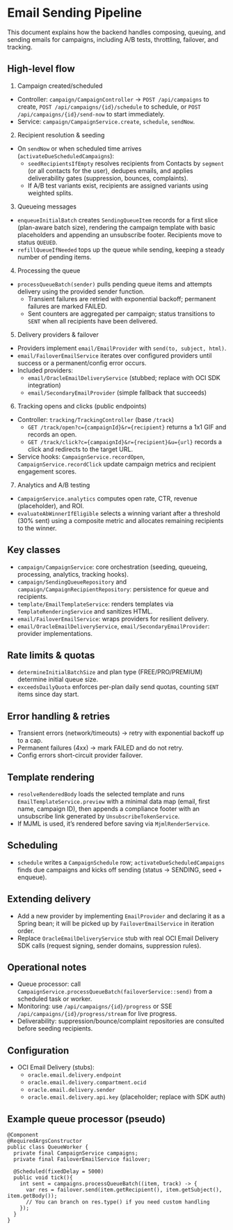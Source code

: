 # Email Sending Pipeline

This document explains how the backend handles composing, queuing, and sending emails for campaigns, including A/B tests, throttling, failover, and tracking.

## High-level flow
1) Campaign created/scheduled
- Controller: `campaign/CampaignController` → `POST /api/campaigns` to create, `POST /api/campaigns/{id}/schedule` to schedule, or `POST /api/campaigns/{id}/send-now` to start immediately.
- Service: `campaign/CampaignService.create`, `schedule`, `sendNow`.

2) Recipient resolution & seeding
- On `sendNow` or when scheduled time arrives (`activateDueScheduledCampaigns`):
  - `seedRecipientsIfEmpty` resolves recipients from Contacts by `segment` (or all contacts for the user), dedupes emails, and applies deliverability gates (suppression, bounces, complaints).
  - If A/B test variants exist, recipients are assigned variants using weighted splits.

3) Queueing messages
- `enqueueInitialBatch` creates `SendingQueueItem` records for a first slice (plan-aware batch size), rendering the campaign template with basic placeholders and appending an unsubscribe footer. Recipients move to status `QUEUED`.
- `refillQueueIfNeeded` tops up the queue while sending, keeping a steady number of pending items.

4) Processing the queue
- `processQueueBatch(sender)` pulls pending queue items and attempts delivery using the provided sender function.
  - Transient failures are retried with exponential backoff; permanent failures are marked FAILED.
  - Sent counters are aggregated per campaign; status transitions to `SENT` when all recipients have been delivered.

5) Delivery providers & failover
- Providers implement `email/EmailProvider` with `send(to, subject, html)`.
- `email/FailoverEmailService` iterates over configured providers until success or a permanent/config error occurs.
- Included providers:
  - `email/OracleEmailDeliveryService` (stubbed; replace with OCI SDK integration)
  - `email/SecondaryEmailProvider` (simple fallback that succeeds)

6) Tracking opens and clicks (public endpoints)
- Controller: `tracking/TrackingController` (base `/track`)
  - `GET /track/open?c={campaignId}&r={recipient}` returns a 1x1 GIF and records an open.
  - `GET /track/click?c={campaignId}&r={recipient}&u={url}` records a click and redirects to the target URL.
- Service hooks: `CampaignService.recordOpen`, `CampaignService.recordClick` update campaign metrics and recipient engagement scores.

7) Analytics and A/B testing
- `CampaignService.analytics` computes open rate, CTR, revenue (placeholder), and ROI.
- `evaluateAbWinnerIfEligible` selects a winning variant after a threshold (30% sent) using a composite metric and allocates remaining recipients to the winner.

## Key classes
- `campaign/CampaignService`: core orchestration (seeding, queueing, processing, analytics, tracking hooks).
- `campaign/SendingQueueRepository` and `campaign/CampaignRecipientRepository`: persistence for queue and recipients.
- `template/EmailTemplateService`: renders templates via `TemplateRenderingService` and sanitizes HTML.
- `email/FailoverEmailService`: wraps providers for resilient delivery.
- `email/OracleEmailDeliveryService`, `email/SecondaryEmailProvider`: provider implementations.

## Rate limits & quotas
- `determineInitialBatchSize` and plan type (FREE/PRO/PREMIUM) determine initial queue size.
- `exceedsDailyQuota` enforces per-plan daily send quotas, counting `SENT` items since day start.

## Error handling & retries
- Transient errors (network/timeouts) → retry with exponential backoff up to a cap.
- Permanent failures (4xx) → mark FAILED and do not retry.
- Config errors short-circuit provider failover.

## Template rendering
- `resolveRenderedBody` loads the selected template and runs `EmailTemplateService.preview` with a minimal data map (email, first name, campaign ID), then appends a compliance footer with an unsubscribe link generated by `UnsubscribeTokenService`.
- If MJML is used, it’s rendered before saving via `MjmlRenderService`.

## Scheduling
- `schedule` writes a `CampaignSchedule` row; `activateDueScheduledCampaigns` finds due campaigns and kicks off sending (status → SENDING, seed + enqueue).

## Extending delivery
- Add a new provider by implementing `EmailProvider` and declaring it as a Spring bean; it will be picked up by `FailoverEmailService` in iteration order.
- Replace `OracleEmailDeliveryService` stub with real OCI Email Delivery SDK calls (request signing, sender domains, suppression rules).

## Operational notes
- Queue processor: call `CampaignService.processQueueBatch(failoverService::send)` from a scheduled task or worker.
- Monitoring: use `/api/campaigns/{id}/progress` or SSE `/api/campaigns/{id}/progress/stream` for live progress.
- Deliverability: suppression/bounce/complaint repositories are consulted before seeding recipients.

## Configuration
- OCI Email Delivery (stubs):
  - `oracle.email.delivery.endpoint`
  - `oracle.email.delivery.compartment.ocid`
  - `oracle.email.delivery.sender`
  - `oracle.email.delivery.api.key` (placeholder; replace with SDK auth)

## Example queue processor (pseudo)
```
@Component
@RequiredArgsConstructor
public class QueueWorker {
  private final CampaignService campaigns;
  private final FailoverEmailService failover;

  @Scheduled(fixedDelay = 5000)
  public void tick(){
    int sent = campaigns.processQueueBatch((item, track) -> {
      var res = failover.send(item.getRecipient(), item.getSubject(), item.getBody());
      // You can branch on res.type() if you need custom handling
    });
  }
}
```
